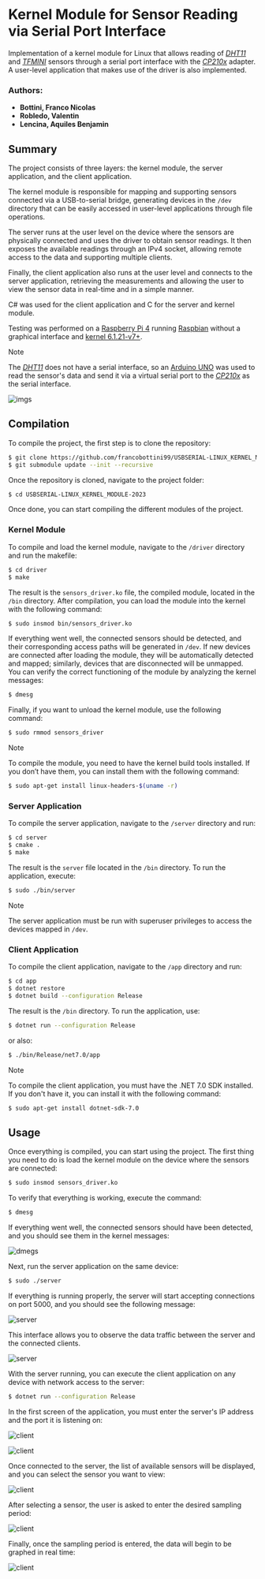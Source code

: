# Kernel Module for Sensor Reading via Serial Port Interface

Implementation of a kernel module for Linux that allows reading of [*DHT11*](https://www.mouser.com/datasheet/2/758/DHT11-Technical-Data-Sheet-Translated-Version-1143054.pdf) and [*TFMINI*](https://alicliimg.clewm.net/476/457/1457476/1502760306607344e88e353c263a4b22b3680f6a8be261502760289.pdf) sensors through a serial port interface with the [*CP210x*](https://www.sparkfun.com/datasheets/IC/cp2102.pdf) adapter. A user-level application that makes use of the driver is also implemented.

### Authors:
- **Bottini, Franco Nicolas**
- **Robledo, Valentin**
- **Lencina, Aquiles Benjamin**

## Summary

The project consists of three layers: the kernel module, the server application, and the client application.

The kernel module is responsible for mapping and supporting sensors connected via a USB-to-serial bridge, generating devices in the `/dev` directory that can be easily accessed in user-level applications through file operations.

The server runs at the user level on the device where the sensors are physically connected and uses the driver to obtain sensor readings. It then exposes the available readings through an IPv4 socket, allowing remote access to the data and supporting multiple clients.

Finally, the client application also runs at the user level and connects to the server application, retrieving the measurements and allowing the user to view the sensor data in real-time and in a simple manner.

C# was used for the client application and C for the server and kernel module.

Testing was performed on a [Raspberry Pi 4](https://datasheets.raspberrypi.com/rpi4/raspberry-pi-4-datasheet.pdf) running [Raspbian](https://www.raspbian.org/) without a graphical interface and [kernel 6.1.21-v7+](https://www.kernel.org/).

> [!NOTE]
> The [*DHT11*](https://www.mouser.com/datasheet/2/758/DHT11-Technical-Data-Sheet-Translated-Version-1143054.pdf) does not have a serial interface, so an [Arduino UNO](https://docs.arduino.cc/resources/datasheets/A000066-datasheet.pdf) was used to read the sensor's data and send it via a virtual serial port to the [*CP210x*](https://www.sparkfun.com/datasheets/IC/cp2102.pdf) as the serial interface.

![imgs](/imgs/WhatsApp%20Image%202023-06-23%20at%2019.09.41.jpeg)

## Compilation

To compile the project, the first step is to clone the repository:

```bash
$ git clone https://github.com/francobottini99/USBSERIAL-LINUX_KERNEL_MODULE-2023.git
$ git submodule update --init --recursive
```

Once the repository is cloned, navigate to the project folder:

```bash
$ cd USBSERIAL-LINUX_KERNEL_MODULE-2023
```

Once done, you can start compiling the different modules of the project.

### Kernel Module

To compile and load the kernel module, navigate to the `/driver` directory and run the makefile:

```bash
$ cd driver
$ make
```

The result is the `sensors_driver.ko` file, the compiled module, located in the `/bin` directory. After compilation, you can load the module into the kernel with the following command:

```bash
$ sudo insmod bin/sensors_driver.ko
```

If everything went well, the connected sensors should be detected, and their corresponding access paths will be generated in `/dev`. If new devices are connected after loading the module, they will be automatically detected and mapped; similarly, devices that are disconnected will be unmapped. You can verify the correct functioning of the module by analyzing the kernel messages:

```bash
$ dmesg
```

Finally, if you want to unload the kernel module, use the following command:

```bash
$ sudo rmmod sensors_driver
```

> [!NOTE]
> To compile the module, you need to have the kernel build tools installed. If you don’t have them, you can install them with the following command:

```bash
$ sudo apt-get install linux-headers-$(uname -r)
```

### Server Application

To compile the server application, navigate to the `/server` directory and run:

```bash
$ cd server
$ cmake .
$ make
```

The result is the `server` file located in the `/bin` directory. To run the application, execute:

```bash
$ sudo ./bin/server
```

> [!NOTE]
> The server application must be run with superuser privileges to access the devices mapped in `/dev`.

### Client Application

To compile the client application, navigate to the `/app` directory and run:

```bash
$ cd app
$ dotnet restore
$ dotnet build --configuration Release
```

The result is the `/bin` directory. To run the application, use:

```bash
$ dotnet run --configuration Release
```

or also:

```bash
$ ./bin/Release/net7.0/app
```

> [!NOTE]
> To compile the client application, you must have the .NET 7.0 SDK installed. If you don't have it, you can install it with the following command:

```bash
$ sudo apt-get install dotnet-sdk-7.0
```

## Usage

Once everything is compiled, you can start using the project. The first thing you need to do is load the kernel module on the device where the sensors are connected:

```bash
$ sudo insmod sensors_driver.ko
```

To verify that everything is working, execute the command:

```bash
$ dmesg
```

If everything went well, the connected sensors should have been detected, and you should see them in the kernel messages:

![dmegs](/imgs/Captura%20desde%202023-06-23%2015-26-16.png)

Next, run the server application on the same device:

```bash
$ sudo ./server
```

If everything is running properly, the server will start accepting connections on port 5000, and you should see the following message:

![server](/imgs/Captura%20desde%202023-06-23%2018-37-57.png)

This interface allows you to observe the data traffic between the server and the connected clients.

![server](/imgs/Captura%20desde%202023-06-23%2018-44-06.png)

With the server running, you can execute the client application on any device with network access to the server:

```bash
$ dotnet run --configuration Release
```

In the first screen of the application, you must enter the server's IP address and the port it is listening on:

![client](/imgs/Captura%20desde%202023-06-23%2018-46-01.png)

![client](/imgs/Captura%20desde%202023-06-23%2018-46-08.png)

Once connected to the server, the list of available sensors will be displayed, and you can select the sensor you want to view:

![client](/imgs/Captura%20desde%202023-06-23%2018-49-22.png)

After selecting a sensor, the user is asked to enter the desired sampling period:

![client](/imgs/Captura%20desde%202023-06-23%2018-51-36.png)

Finally, once the sampling period is entered, the data will begin to be graphed in real time:

![client](/imgs/Captura%20desde%202023-06-23%2018-18-36.png)
